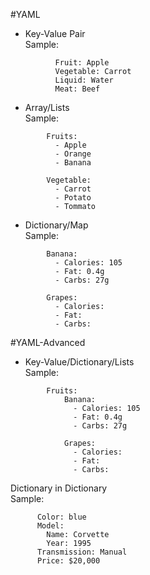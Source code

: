 #YAML
- Key-Value Pair
  <br>Sample:
```
          Fruit: Apple
          Vegetable: Carrot
          Liquid: Water
          Meat: Beef
```
  
- Array/Lists
  <br>Sample:
```
        Fruits:
          - Apple
          - Orange
          - Banana

        Vegetable:
          - Carrot
          - Potato
          - Tommato
```
  
- Dictionary/Map
  <br>Sample:
```
        Banana:
          - Calories: 105
          - Fat: 0.4g
          - Carbs: 27g

        Grapes:
          - Calories:
          - Fat:
          - Carbs:

```

#YAML-Advanced
- Key-Value/Dictionary/Lists
    <br>Sample:
```
        Fruits:
            Banana:
              - Calories: 105
              - Fat: 0.4g
              - Carbs: 27g
    
            Grapes:
              - Calories:
              - Fat:
              - Carbs:
```

Dictionary in Dictionary
<br>Sample:
```
      Color: blue
      Model:
        Name: Corvette
        Year: 1995
      Transmission: Manual
      Price: $20,000
```
